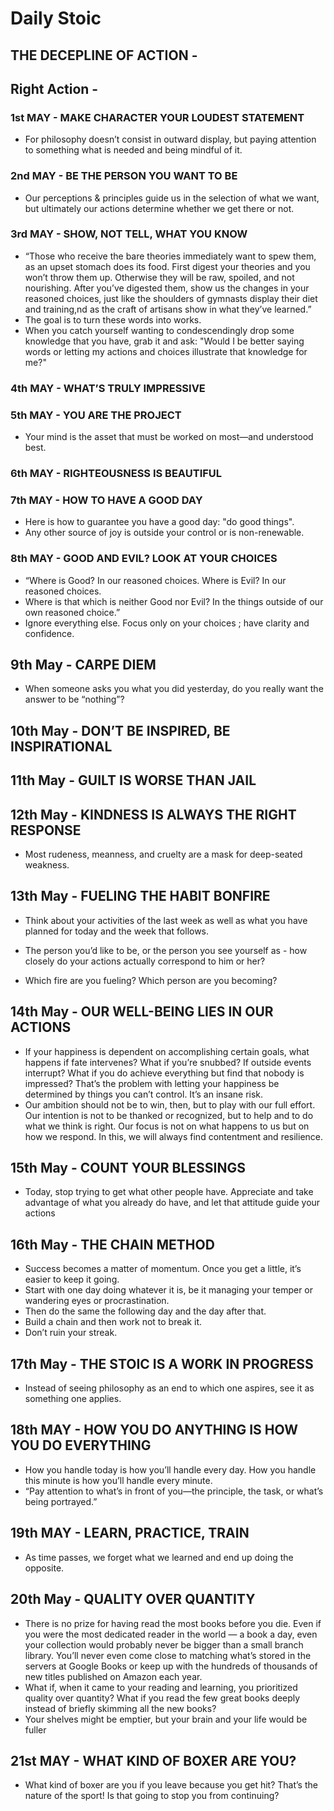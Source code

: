 # Daily Stoic

## THE DECEPLINE OF ACTION -

## Right Action -

### 1st MAY - MAKE CHARACTER YOUR LOUDEST STATEMENT

- For philosophy doesn’t consist in outward display, but paying attention to something what is needed and being mindful of it.

### 2nd MAY - BE THE PERSON YOU WANT TO BE

- Our perceptions & principles guide us in the selection of what we want, but ultimately our actions determine whether we get there or not.

### 3rd MAY - SHOW, NOT TELL, WHAT YOU KNOW

- “Those who receive the bare theories immediately want to spew them, as an upset stomach does its food. First digest your theories and you won’t throw them up. Otherwise they will be raw, spoiled, and not nourishing. After you’ve digested them, show us the changes in your reasoned choices, just like the shoulders of
gymnasts display their diet and training,nd as the craft of artisans show in what they’ve learned.”
- The goal is to turn these words into works.
- When you catch yourself wanting to condescendingly drop some knowledge that you have, grab it and ask: "Would I be better saying words or letting my actions and choices illustrate that knowledge for me?"

### 4th MAY - WHAT’S TRULY IMPRESSIVE

### 5th MAY - YOU ARE THE PROJECT

- Your mind is the asset that must be worked on most—and understood best.

### 6th MAY - RIGHTEOUSNESS IS BEAUTIFUL

### 7th MAY - HOW TO HAVE A GOOD DAY

- Here is how to guarantee you have a good day: "do good things".
- Any other source of joy is outside your control or is non-renewable.

### 8th MAY - GOOD AND EVIL? LOOK AT YOUR CHOICES

- “Where is Good? In our reasoned choices. Where is Evil? In our reasoned choices. 
- Where is that which is neither Good nor Evil? In the things outside of our own reasoned choice.”
- Ignore everything else. Focus only on your choices ; have clarity and confidence.

## 9th May - CARPE DIEM

- When someone asks you what you did yesterday, do you really want the answer to be “nothing”?

## 10th May - DON’T BE INSPIRED, BE INSPIRATIONAL

## 11th May - GUILT IS WORSE THAN JAIL

## 12th May - KINDNESS IS ALWAYS THE RIGHT RESPONSE

- Most rudeness, meanness, and cruelty are a mask for deep-seated
weakness.

## 13th May - FUELING THE HABIT BONFIRE

- Think about your activities of the last week as well as what you have
planned for today and the week that follows. 

- The person you’d like to be, or the person you see yourself as - 
how closely do  your actions actually correspond to him or her? 

- Which fire are you fueling? Which person are you becoming?

## 14th May - OUR WELL-BEING LIES IN OUR ACTIONS

- If your happiness is dependent on accomplishing certain goals, what happens if fate intervenes? What if you’re snubbed? If outside events interrupt? What if you do achieve everything but find that nobody is impressed? That’s the problem with letting your happiness be determined by things you can’t control. It’s an insane risk.
- Our ambition should not be to win, then, but to play with our full effort. Our intention is not to be thanked or recognized, but to help and to do what
we think is right. Our focus is not on what happens to us but on how we respond. In this, we will always find contentment and resilience.

## 15th May - COUNT YOUR BLESSINGS

- Today, stop trying to get what other people have. Appreciate and take advantage of what you already do have, and let that attitude guide your actions

## 16th May - THE CHAIN METHOD

- Success becomes a matter of momentum. Once you get a little, it’s easier to keep it going.
- Start with one day doing whatever it is, be it managing your temper or wandering eyes or procrastination. 
- Then do the same the following day and the day after that.
- Build a chain and then work not to break it. 
- Don’t ruin your streak.

## 17th May - THE STOIC IS A WORK IN PROGRESS

- Instead of seeing philosophy as an end to which one aspires, see it as something one applies.

## 18th MAY - HOW YOU DO ANYTHING IS HOW YOU DO EVERYTHING

- How you handle today is how you’ll handle every day. How you handle this minute is how you’ll handle every minute.
- “Pay attention to what’s in front of you—the principle, the task, or what’s being portrayed.”

## 19th MAY - LEARN, PRACTICE, TRAIN

- As time passes, we forget what we learned and end up doing the opposite.

## 20th May - QUALITY OVER QUANTITY

- There is no prize for having read the most books before you die. Even if you were the most dedicated reader in the world — a book a day, even your collection would probably never be bigger than a small branch library. You’ll never even come close to matching what’s stored in the servers at Google Books or keep up with the hundreds of thousands of new titles published on Amazon each year.
- What if, when it came to your reading and learning, you prioritized quality over quantity? What if you read the few great books deeply instead of briefly skimming all the new books? 
- Your shelves might be emptier, but your brain and your life would be fuller

## 21st MAY - WHAT KIND OF BOXER ARE YOU?

- What kind of boxer are you if you leave because you get hit? That’s the nature of the sport! Is that going to stop you from continuing?
